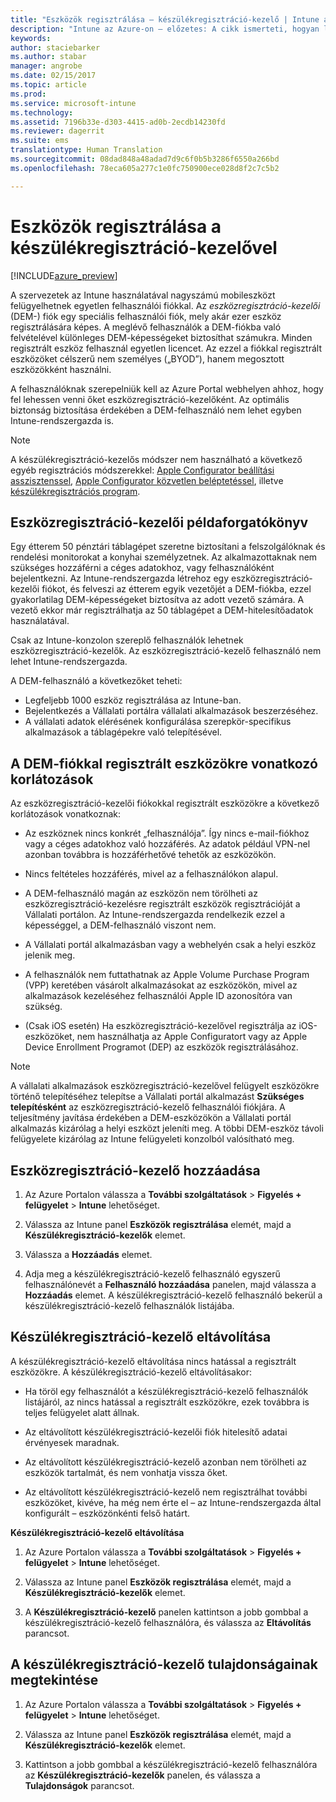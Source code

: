 ```yaml
---
title: "Eszközök regisztrálása – készülékregisztráció-kezelő | Intune az Azure-on – előzetes | Microsoft Docs"
description: "Intune az Azure-on – előzetes: A cikk ismerteti, hogyan lehet regisztrálni az eszközöket az Intune-ban a készülékregisztráció-kezelővel. "
keywords: 
author: staciebarker
ms.author: stabar
manager: angrobe
ms.date: 02/15/2017
ms.topic: article
ms.prod: 
ms.service: microsoft-intune
ms.technology: 
ms.assetid: 7196b33e-d303-4415-ad0b-2ecdb14230fd
ms.reviewer: dagerrit
ms.suite: ems
translationtype: Human Translation
ms.sourcegitcommit: 08dad848a48adad7d9c6f0b5b3286f6550a266bd
ms.openlocfilehash: 78eca605a277c1e0fc750900ece028d8f2c7c5b2

---
```


# <a name="enroll-devices-using-device-enrollment-manager"></a>Eszközök regisztrálása a készülékregisztráció-kezelővel

[!INCLUDE[azure_preview](../includes/azure_preview.md)]

A szervezetek az Intune használatával nagyszámú mobileszközt felügyelhetnek egyetlen felhasználói fiókkal. Az *eszközregisztráció-kezelői* (DEM-) fiók egy speciális felhasználói fiók, mely akár ezer eszköz regisztrálására képes. A meglévő felhasználók a DEM-fiókba való felvételével különleges DEM-képességeket biztosíthat számukra. Minden regisztrált eszköz felhasznál egyetlen licencet. Az ezzel a fiókkal regisztrált eszközöket célszerű nem személyes („BYOD”), hanem megosztott eszközökként használni.  

A felhasználóknak szerepelniük kell az Azure Portal webhelyen ahhoz, hogy fel lehessen venni őket eszközregisztráció-kezelőként. Az optimális biztonság biztosítása érdekében a DEM-felhasználó nem lehet egyben Intune-rendszergazda is.

>[!NOTE]
>A készülékregisztráció-kezelős módszer nem használható a következő egyéb regisztrációs módszerekkel: [Apple Configurator beállítási asszisztenssel](enroll-ios-devices-with-apple-configurator-and-setup-assistant.md), [Apple Configurator közvetlen beléptetéssel](enroll-ios-devices-with-apple-configurator-and-direct-enrollment.md), illetve [készülékregisztrációs program](enroll-ios-devices-using-device-enrollment-program.md). 

## <a name="example-of-a-device-enrollment-manager-scenario"></a>Eszközregisztráció-kezelői példaforgatókönyv

Egy étterem 50 pénztári táblagépet szeretne biztosítani a felszolgálóknak és rendelési monitorokat a konyhai személyzetnek. Az alkalmazottaknak nem szükséges hozzáférni a céges adatokhoz, vagy felhasználóként bejelentkezni. Az Intune-rendszergazda létrehoz egy eszközregisztráció-kezelői fiókot, és felveszi az étterem egyik vezetőjét a DEM-fiókba, ezzel gyakorlatilag DEM-képességeket biztosítva az adott vezető számára. A vezető ekkor már regisztrálhatja az 50 táblagépet a DEM-hitelesítőadatok használatával.

Csak az Intune-konzolon szereplő felhasználók lehetnek eszközregisztráció-kezelők. Az eszközregisztráció-kezelő felhasználó nem lehet Intune-rendszergazda.

A DEM-felhasználó a következőket teheti:

-   Legfeljebb 1000 eszköz regisztrálása az Intune-ban.
-   Bejelentkezés a Vállalati portálra vállalati alkalmazások beszerzéséhez.
-   A vállalati adatok elérésének konfigurálása szerepkör-specifikus alkalmazások a táblagépekre való telepítésével.

## <a name="limitations-of-devices-that-are-enrolled-with-a-dem-account"></a>A DEM-fiókkal regisztrált eszközökre vonatkozó korlátozások

Az eszközregisztráció-kezelői fiókokkal regisztrált eszközökre a következő korlátozások vonatkoznak:

  - Az eszköznek nincs konkrét „felhasználója”. Így nincs e-mail-fiókhoz vagy a céges adatokhoz való hozzáférés. Az adatok például VPN-nel azonban továbbra is hozzáférhetővé tehetők az eszközökön.

  - Nincs feltételes hozzáférés, mivel az a felhasználókon alapul.

  - A DEM-felhasználó magán az eszközön nem törölheti az eszközregisztráció-kezelésre regisztrált eszközök regisztrációját a Vállalati portálon. Az Intune-rendszergazda rendelkezik ezzel a képességgel, a DEM-felhasználó viszont nem.

  - A Vállalati portál alkalmazásban vagy a webhelyén csak a helyi eszköz jelenik meg.
 
  - A felhasználók nem futtathatnak az Apple Volume Purchase Program (VPP) keretében vásárolt alkalmazásokat az eszközökön, mivel az alkalmazások kezeléséhez felhasználói Apple ID azonosítóra van szükség.
 
  - (Csak iOS esetén) Ha eszközregisztráció-kezelővel regisztrálja az iOS-eszközöket, nem használhatja az Apple Configuratort vagy az Apple Device Enrollment Programot (DEP) az eszközök regisztrálásához.


> [!NOTE]
> A vállalati alkalmazások eszközregisztráció-kezelővel felügyelt eszközökre történő telepítéséhez telepítse a Vállalati portál alkalmazást **Szükséges telepítésként** az eszközregisztráció-kezelő felhasználói fiókjára.
> A teljesítmény javítása érdekében a DEM-eszközökön a Vállalati portál alkalmazás kizárólag a helyi eszközt jeleníti meg. A többi DEM-eszköz távoli felügyelete kizárólag az Intune felügyeleti konzolból valósítható meg.


## <a name="add-a-device-enrollment-manager"></a>Eszközregisztráció-kezelő hozzáadása

1.  Az Azure Portalon válassza a **További szolgáltatások** > **Figyelés + felügyelet** > **Intune** lehetőséget.

2.  Válassza az Intune panel **Eszközök regisztrálása** elemét, majd a **Készülékregisztráció-kezelők** elemet.

3.  Válassza a **Hozzáadás** elemet.

4.  Adja meg a készülékregisztráció-kezelő felhasználó egyszerű felhasználónevét a **Felhasználó hozzáadása** panelen, majd válassza a **Hozzáadás** elemet. A készülékregisztráció-kezelő felhasználó bekerül a készülékregisztráció-kezelő felhasználók listájába.

## <a name="remove-a-device-enrollment-manager"></a>Készülékregisztráció-kezelő eltávolítása

A készülékregisztráció-kezelő eltávolítása nincs hatással a regisztrált eszközökre. A készülékregisztráció-kezelő eltávolításakor:

-   Ha töröl egy felhasználót a készülékregisztráció-kezelő felhasználók listájáról, az nincs hatással a regisztrált eszközökre, ezek továbbra is teljes felügyelet alatt állnak.

-   Az eltávolított készülékregisztráció-kezelői fiók hitelesítő adatai érvényesek maradnak.

-   Az eltávolított készülékregisztráció-kezelő azonban nem törölheti az eszközök tartalmát, és nem vonhatja vissza őket.

-   Az eltávolított készülékregisztráció-kezelő nem regisztrálhat további eszközöket, kivéve, ha még nem érte el – az Intune-rendszergazda által konfigurált – eszközönkénti felső határt.

**Készülékregisztráció-kezelő eltávolítása**

1. Az Azure Portalon válassza a **További szolgáltatások** > **Figyelés + felügyelet** > **Intune** lehetőséget.

2. Válassza az Intune panel **Eszközök regisztrálása** elemét, majd a **Készülékregisztráció-kezelők** elemet.

3. A **Készülékregisztráció-kezelő** panelen kattintson a jobb gombbal a készülékregisztráció-kezelő felhasználóra, és válassza az **Eltávolítás** parancsot.

## <a name="view-the-properties-of-a-device-enrollment-manager"></a>A készülékregisztráció-kezelő tulajdonságainak megtekintése

1. Az Azure Portalon válassza a **További szolgáltatások** > **Figyelés + felügyelet** > **Intune** lehetőséget.

2. Válassza az Intune panel **Eszközök regisztrálása** elemét, majd a **Készülékregisztráció-kezelők** elemet.

3. Kattintson a jobb gombbal a készülékregisztráció-kezelő felhasználóra az **Készülékregisztráció-kezelők** panelen, és válassza a **Tulajdonságok** parancsot.



<!--HONumber=Feb17_HO3-->


